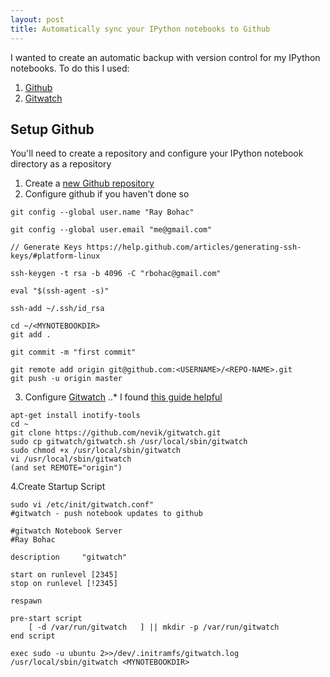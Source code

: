 ```yaml
---
layout: post
title: Automatically sync your IPython notebooks to Github
---
```

I wanted to create an automatic backup with version control for my IPython notebooks. To do this I used:

1. [Github](https://github.com/)
2. [Gitwatch](https://github.com/nevik/gitwatch)

## Setup Github
You'll need to create a repository and configure your IPython notebook directory as a repository

1. Create a [new Github repository](https://help.github.com/articles/create-a-repo/)
2. Configure github if you haven't done so
```shell
git config --global user.name "Ray Bohac"

git config --global user.email "me@gmail.com"

// Generate Keys https://help.github.com/articles/generating-ssh-keys/#platform-linux

ssh-keygen -t rsa -b 4096 -C "rbohac@gmail.com"

eval "$(ssh-agent -s)"

ssh-add ~/.ssh/id_rsa

cd ~/<MYNOTEBOOKDIR>
git add .

git commit -m "first commit"

git remote add origin git@github.com:<USERNAME>/<REPO-NAME>.git
git push -u origin master
```
3. Configure [Gitwatch](https://github.com/nevik/gitwatch)
..* I found [this guide helpful](https://github.com/nevik/gitwatch/wiki/gitwatch-as-a-service-on-Debian-with-supervisord)

```
apt-get install inotify-tools
cd ~
git clone https://github.com/nevik/gitwatch.git
sudo cp gitwatch/gitwatch.sh /usr/local/sbin/gitwatch
sudo chmod +x /usr/local/sbin/gitwatch
vi /usr/local/sbin/gitwatch 
(and set REMOTE="origin")
```
4.Create Startup Script

```Shell
sudo vi /etc/init/gitwatch.conf"
#gitwatch - push notebook updates to github

#gitwatch Notebook Server
#Ray Bohac

description     "gitwatch"

start on runlevel [2345]
stop on runlevel [!2345]

respawn

pre-start script
    [ -d /var/run/gitwatch   ] || mkdir -p /var/run/gitwatch
end script

exec sudo -u ubuntu 2>>/dev/.initramfs/gitwatch.log /usr/local/sbin/gitwatch <MYNOTEBOOKDIR>
```

